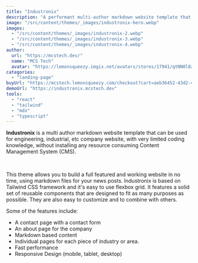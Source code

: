 ```yaml
---
title: "Industronix"
description: "A performant multi-author markdown website template that can be used for engineering, industrial, etc company website."
image: "/src/content/themes/_images/industronix-hero.webp"
images:
  - "/src/content/themes/_images/industronix-2.webp"
  - "/src/content/themes/_images/industronix-3.webp"
  - "/src/content/themes/_images/industronix-4.webp"
author:
  url: "https://mcstech.dev/"
  name: "MCS Tech"
  avatar: "https://lemonsqueezy.imgix.net/avatars/stores/17941/qtNN0l8zTe1I3TjgffbzL14VrwHgKlU1mui5nAcQ.png?fit=clip&h=100&ixlib=php-3.3.1&w=100&s=04277bba2201d489a1382a4d2b64731a"
categories:
  - "landing-page"
buyUrl: "https://mcstech.lemonsqueezy.com/checkout?cart=aeb36452-43d2-44d2-888c-067a2755a5a3"
demoUrl: "https://industronix.mcstech.dev"
tools:
  - "react"
  - "tailwind"
  - "mdx"
  - "typescript"
---
```


<p>
  <strong>Industronix</strong>&nbsp;is a multi author markdown website template that can be used for
  engineering, industrial, etc company website, with very limited coding knowledge, without
  installing any resource consuming Content Management System (CMS).
</p>
<p><br /></p>
<p>
  This theme allows you to build a full featured and working website in no time, using markdown
  files for your news posts. Industronix is based on Tailwind CSS framework and it's easy to use
  flexbox grid. It features a solid set of reusable components that are designed to fit as many
  purposes as possible. They are also easy to customize and to combine with others.
</p>
<p>Some of the features include:</p>
<ul>
  <li>A contact page with a contact form</li>
  <li>An about page for the company</li>
  <li>Markdown based content</li>
  <li>Individual pages for each piece of industry or area.</li>
  <li>Fast performance</li>
  <li>Responsive Design (mobile, tablet, desktop)</li>
</ul>
